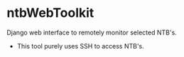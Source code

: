# ntbWebToolkit
Django web interface to remotely monitor selected NTB's.

- This tool purely uses SSH to access NTB's.
